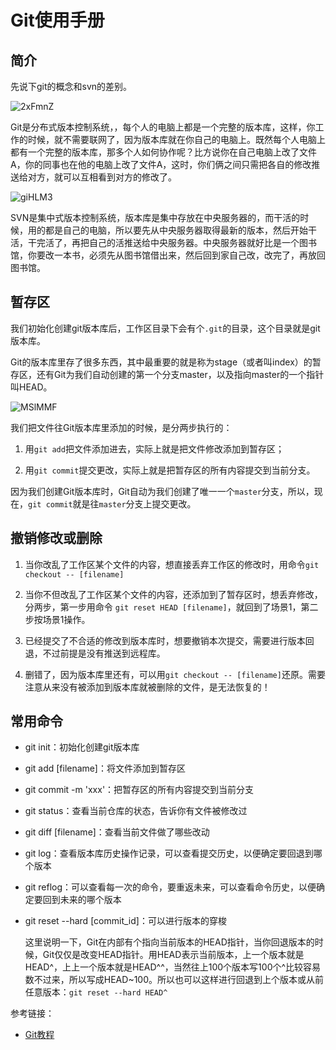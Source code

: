# Git使用手册

## 简介

先说下git的概念和svn的差别。

![2xFmnZ](https://zhuduanlei-1256381138.cos.ap-guangzhou.myqcloud.com/uPic/2xFmnZ.jpg)

Git是分布式版本控制系统，，每个人的电脑上都是一个完整的版本库，这样，你工作的时候，就不需要联网了，因为版本库就在你自己的电脑上。既然每个人电脑上都有一个完整的版本库，那多个人如何协作呢？比方说你在自己电脑上改了文件A，你的同事也在他的电脑上改了文件A，这时，你们俩之间只需把各自的修改推送给对方，就可以互相看到对方的修改了。

![giHLM3](https://zhuduanlei-1256381138.cos.ap-guangzhou.myqcloud.com/uPic/giHLM3.jpg)

SVN是集中式版本控制系统，版本库是集中存放在中央服务器的，而干活的时候，用的都是自己的电脑，所以要先从中央服务器取得最新的版本，然后开始干活，干完活了，再把自己的活推送给中央服务器。中央服务器就好比是一个图书馆，你要改一本书，必须先从图书馆借出来，然后回到家自己改，改完了，再放回图书馆。

## 暂存区

我们初始化创建git版本库后，工作区目录下会有个`.git`的目录，这个目录就是git版本库。

Git的版本库里存了很多东西，其中最重要的就是称为stage（或者叫index）的暂存区，还有Git为我们自动创建的第一个分支master，以及指向master的一个指针叫HEAD。

![MSlMMF](https://zhuduanlei-1256381138.cos.ap-guangzhou.myqcloud.com/uPic/MSlMMF.jpg)

我们把文件往Git版本库里添加的时候，是分两步执行的：

1. 用`git add`把文件添加进去，实际上就是把文件修改添加到暂存区；

2. 用`git commit`提交更改，实际上就是把暂存区的所有内容提交到当前分支。

因为我们创建Git版本库时，Git自动为我们创建了唯一一个`master`分支，所以，现在，`git commit`就是往`master`分支上提交更改。

## 撤销修改或删除

1. 当你改乱了工作区某个文件的内容，想直接丢弃工作区的修改时，用命令`git checkout -- [filename]`

2. 当你不但改乱了工作区某个文件的内容，还添加到了暂存区时，想丢弃修改，分两步，第一步用命令 `git reset HEAD [filename]`，就回到了场景1，第二步按场景1操作。

3. 已经提交了不合适的修改到版本库时，想要撤销本次提交，需要进行版本回退，不过前提是没有推送到远程库。

4. 删错了，因为版本库里还有，可以用`git checkout -- [filename]`还原。需要注意从来没有被添加到版本库就被删除的文件，是无法恢复的！



## 常用命令

- git init：初始化创建git版本库
- git add [filename]：将文件添加到暂存区
- git commit -m 'xxx'：把暂存区的所有内容提交到当前分支
- git status：查看当前仓库的状态，告诉你有文件被修改过
- git diff [filename]：查看当前文件做了哪些改动
- git log：查看版本库历史操作记录，可以查看提交历史，以便确定要回退到哪个版本
- git reflog：可以查看每一次的命令，要重返未来，可以查看命令历史，以便确定要回到未来的哪个版本
- git reset --hard [commit_id]：可以进行版本的穿梭

  这里说明一下，Git在内部有个指向当前版本的HEAD指针，当你回退版本的时候，Git仅仅是改变HEAD指针。用HEAD表示当前版本，上一个版本就是HEAD^，上上一个版本就是HEAD^^，当然往上100个版本写100个^比较容易数不过来，所以写成HEAD~100。所以也可以这样进行回退到上个版本或从前任意版本：`git reset --hard HEAD^`



参考链接：

- [Git教程](https://www.liaoxuefeng.com/wiki/896043488029600)